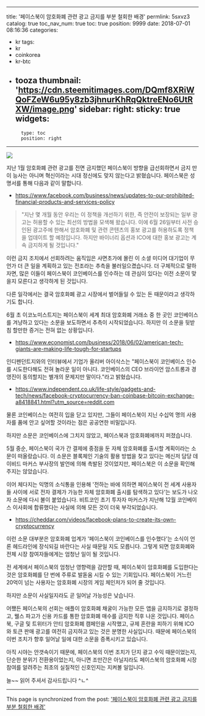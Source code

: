 
---
title: '페이스북이 암호화폐 관련 광고 금지를 부분 철회한 배경'
permlink: 5sxvz3
catalog: true
toc_nav_num: true
toc: true
position: 9999
date: 2018-07-01 08:16:36
categories:
- kr
tags:
- kr
- coinkorea
- kr-btc
- tooza
thumbnail: 'https://cdn.steemitimages.com/DQmf8XRiWQoFZeW6u95y8zb3jhnurKhRqQktreENo6UtRXW/image.png'
sidebar:
    right:
        sticky: true
widgets:
    -
        type: toc
        position: right
---


![](https://cdn.steemitimages.com/DQmf8XRiWQoFZeW6u95y8zb3jhnurKhRqQktreENo6UtRXW/image.png)

지난 1월 암호화폐 관련 광고를 전면 금지했던 페이스북이 방향을 급선회하면서 금지 만이 능사는 아니며 혁신이라는 시대 정신에도 맞지 않는다고 밝혔습니다. 페이스북은 성명서를 통해 다음과 같이 말합니다.

- https://www.facebook.com/business/news/updates-to-our-prohibited-financial-products-and-services-policy

>"지난 몇 개월 동안 우리는 이 정책을 개선하기 위한, 즉 안전이 보장되는 일부 광고는 허용할 수 있는 최선의 방법을 모색해 왔습니다. 이에 6월 26일부터 사전 승인된 광고주에 한해서 암호화폐 및 관련 콘텐츠의 홍보 광고를 허용하도록 정책을 업데이트 할 예정입니다. 하지만 바이너리 옵션과 ICO에 대한 홍보 광고는 계속 금지하게 될 것입니다."

이런 금지 조치에서 선회하려는 움직임은 사면초가에 몰린 이 소셜 미디어 대기업이 무언가 더 큰 일을 계획하고 있는 전조라는 추측을 불러일으켰습니다. 더 구체적으로 말하자면, 많은 이들이 페이스북이 코인베이스를 인수하는 데 관심이 있다는 이전 소문이 맞을지 모른다고 생각하게 된 것입니다.

다른 일각에서는 결국 암호화폐 광고 시장에서 벌어들일 수 있는 돈 때문이라고 생각하기도 합니다. 

6월 초 이코노미스트지는 페이스북이 세계 최대 암호화폐 거래소 중 한 곳인 코인베이스를 겨냥하고 있다는 소문을 보도하면서 추측이 시작되었습니다. 하지만 이 소문을 뒷받침 할만한 증거는 전혀 없는 상황입니다.
- https://www.economist.com/business/2018/06/02/american-tech-giants-are-making-life-tough-for-startups

인디펜던트지와의 인터뷰에서 기업가 올리버 아이삭스는 "페이스북이 코인베이스 인수를 시도한다해도 전혀 놀라운 일이 아니다.  코인베이스의 CEO 브라이언 암스트롱과 경영진이 동의할지는 별개의 문제지만 말이다."라고 밝혔습니다.
- https://www.independent.co.uk/life-style/gadgets-and-tech/news/facebook-cryptocurrency-ban-coinbase-bitcoin-exchange-a8418841.html?utm_source=reddit.com

물론 코인베이스는 여전히 입을 닫고 있지만, 그들이 페이스북이 지닌 수십억 명의 사용자를 품에 안고 싶어할 것이라는 점은 공공연한 비밀입니다. 

하지만 소문은 코인베이스에 그치지 않았고, 페이스북과 암호화폐에까지 퍼졌습니다.

5월 중순, 페이스북이 국가 간 결제에 중점을 둔 자체 암호화폐를 출시할 계획이라는 소문이 떠올랐습니다. 이 소문은 블록체인 기술의 활용 방법을 찾고 있다는 메신저 담당 데이비드 마커스 부사장의 발언에 의해 촉발된 것이었지만, 페이스북은 이 소문을 확인해 주지는 않았습니다. 

이어 체다지는 익명의 소식통을 인용해 '전하는 바에 의하면 페이스북이 전 세계 사용자들 사이에 서로 전자 결제가 가능한 자체 암호화폐 출시를 탐색하고 있다'는 보도가 나오자 소문에 다시 불이 붙었습니다.  비트코인 초기 투자자 마커스가 지난해 12월 코인베이스 이사회에 합류했다는 사실에 의해 모든 것이 더욱 부각되었습니다.
- https://cheddar.com/videos/facebook-plans-to-create-its-own-cryptocurrency

이런 소문 대부분은 암호화폐 업계가 '페이스북이 코인베이스를 인수했다'는 소식이 언론 헤드라인에 장식되길 바란다는 사실 때문일 지도 모릅니다. 그렇게 되면 암호화폐와 전체 시장 참여자들에게는 엄청난 일이 될 것입니다.

전 세계에서 페이스북의 엄청난 영향력을 감안할 때, 페이스북이 암호화폐를 도입한다는 것은 암호화폐를 단 번에 주류로 발돋움 시킬 수 있는 기회입니다. 페이스북이 거느린 20억이 넘는 사용자는 암호화폐 시장의 게임 체인저가 되어 줄 것입니다.

하지만 소문이 사실일지라도 곧 일어날 가능성은 낮습니다.

어쨌든 페이스북의 선회는 애플이 암호화폐 채굴이 가능한 모든 앱을 금지하기로 결정하고, 웰스 파고가 신용 카드를 통한 암호화폐 매수를 금지한 직후 나온 것입니다. 페이스북, 구글 및 트위터가 안티 암호화폐 캠페인을 시작했고, 규제 혼란을 피하기 위해 ICO와 토큰 판매 광고를 여전히 금지하고 있는 것은 분명한 사실입니다. 때문에 페이스북의 이번 조치가 향후 일어날 일에 대한 소문을 증폭시키고 있습니다.

아직 시야는 안갯속이기 때문에, 페이스북의 이번 조치가 단지 광고 수익 때문이었는지, 단순한 분위기 전환용이었는지, 아니면 조만간은 아닐지라도 페이스북의 암호화폐 시장 참여를 알려주는 최초의 실질적인 신호인지는 지켜볼 일입니다. 

늘~~ 읽어 주셔서 감사드립니다 ^ㄴ^

- - -

This page is synchronized from the post: ['페이스북이 암호화폐 관련 광고 금지를 부분 철회한 배경'](https://steemit.com/@pius.pius/5sxvz3)
